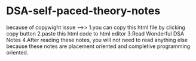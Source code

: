 # DSA-self-paced-theory-notes
because of copywight issue -->> 1.you can copy this html file by clicking copy button
                                2.paste this html code to html editor
                                3.Read Wonderful DSA Notes
                                4.After reading these notes, you will not need to read anything else because these notes are placement oriented and completive programming oriented.
